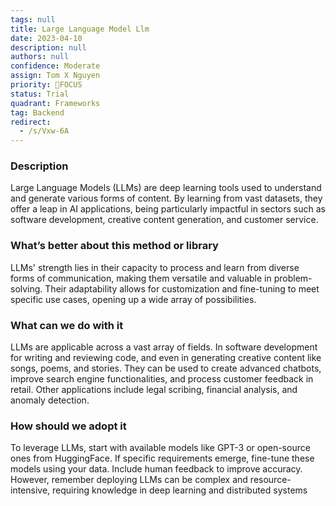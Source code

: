 ```yaml
---
tags: null
title: Large Language Model Llm
date: 2023-04-10
description: null
authors: null
confidence: Moderate
assign: Tom X Nguyen
priority: 🎯FOCUS
status: Trial
quadrant: Frameworks
tag: Backend
redirect:
  - /s/Vxw-6A
---
```


<!-- table_of_contents 54b755e0-3281-42b7-be45-18612375ae03 -->

### Description

Large Language Models (LLMs) are deep learning tools used to understand and generate various forms of content. By learning from vast datasets, they offer a leap in AI applications, being particularly impactful in sectors such as software development, creative content generation, and customer service.

### What’s better about this method or library

LLMs' strength lies in their capacity to process and learn from diverse forms of communication, making them versatile and valuable in problem-solving. Their adaptability allows for customization and fine-tuning to meet specific use cases, opening up a wide array of possibilities.

### What can we do with it

LLMs are applicable across a vast array of fields. In software development for writing and reviewing code, and even in generating creative content like songs, poems, and stories. They can be used to create advanced chatbots, improve search engine functionalities, and process customer feedback in retail. Other applications include legal scribing, financial analysis, and anomaly detection.

### How should we adopt it

To leverage LLMs, start with available models like GPT-3 or open-source ones from HuggingFace. If specific requirements emerge, fine-tune these models using your data. Include human feedback to improve accuracy. However, remember deploying LLMs can be complex and resource-intensive, requiring knowledge in deep learning and distributed systems

<!-- child_database 9582e406-0008-47fe-9a0a-e7008dba5a7a -->
